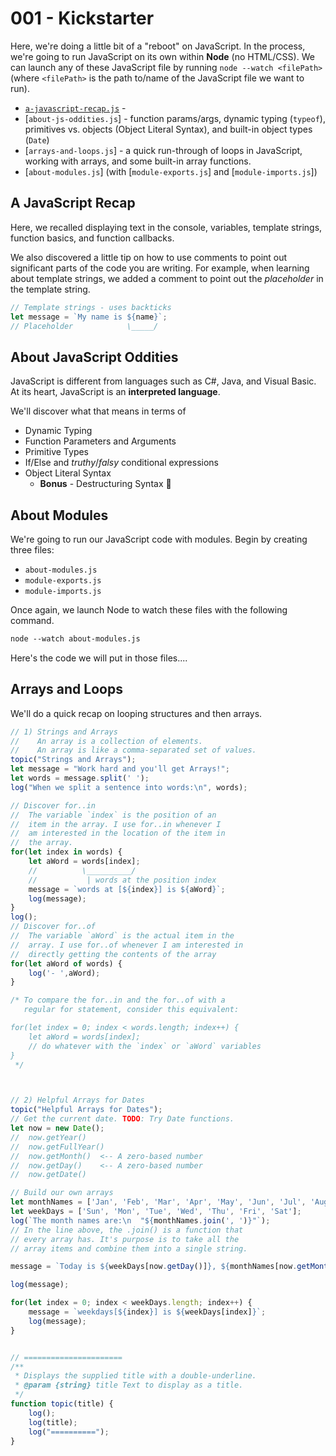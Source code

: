 # 001 - Kickstarter

Here, we're doing a little bit of a "reboot" on JavaScript. In the process, we're going to run JavaScript on its own within **Node** (no HTML/CSS). We can launch any of these JavaScript file by running `node --watch <filePath>` (where `<filePath>` is the path to/name of the JavaScript file we want to run).

- [`a-javascript-recap.js`](./a-javascript-recap.js) - 
- [`about-js-oddities.js`] - function params/args, dynamic typing (`typeof`), primitives vs. objects (Object Literal Syntax), and built-in object types (`Date`)
- [`arrays-and-loops.js`] - a quick run-through of loops in JavaScript, working with arrays, and some built-in array functions.
- [`about-modules.js`] (with [`module-exports.js`] and [`module-imports.js`])

## A JavaScript Recap

Here, we recalled displaying text in the console, variables, template strings, function basics, and function callbacks.

We also discovered a little tip on how to use comments to point out significant parts of the code you are writing. For example, when learning about template strings, we added a comment to point out the *placeholder* in the template string.

```js
// Template strings - uses backticks
let message = `My name is ${name}`;
// Placeholder            \_____/
```

## About JavaScript Oddities

JavaScript is different from languages such as C#, Java, and Visual Basic. At its heart, JavaScript is an **interpreted language**.

We'll discover what that means in terms of

- Dynamic Typing
- Function Parameters and Arguments
- Primitive Types
- If/Else and *truthy*/*falsy* conditional expressions
- Object Literal Syntax
  - **Bonus** - Destructuring Syntax 🎉

## About Modules

We're going to run our JavaScript code with modules. Begin by creating three files:

- `about-modules.js`
- `module-exports.js`
- `module-imports.js`

Once again, we launch Node to watch these files with the following command.

```ps
node --watch about-modules.js
```

Here's the code we will put in those files....

## Arrays and Loops

We'll do a quick recap on looping structures and then arrays.

```js
// 1) Strings and Arrays
//    An array is a collection of elements.
//    An array is like a comma-separated set of values.
topic("Strings and Arrays");
let message = "Work hard and you'll get Arrays!";
let words = message.split(' ');
log("When we split a sentence into words:\n", words);

// Discover for..in
//  The variable `index` is the position of an
//  item in the array. I use for..in whenever I
//  am interested in the location of the item in
//  the array.
for(let index in words) {
    let aWord = words[index];
    //          \__________/
    //           | words at the position index
    message = `words at [${index}] is ${aWord}`;
    log(message);
}
log();
// Discover for..of
//  The variable `aWord` is the actual item in the
//  array. I use for..of whenever I am interested in
//  directly getting the contents of the array
for(let aWord of words) {
    log('- ',aWord);
}

/* To compare the for..in and the for..of with a
   regular for statement, consider this equivalent:

for(let index = 0; index < words.length; index++) {
    let aWord = words[index];
    // do whatever with the `index` or `aWord` variables
}   
 */



// 2) Helpful Arrays for Dates
topic("Helpful Arrays for Dates");
// Get the current date. TODO: Try Date functions.
let now = new Date();
//  now.getYear()
//  now.getFullYear()
//  now.getMonth()  <-- A zero-based number
//  now.getDay()    <-- A zero-based number
//  now.getDate()

// Build our own arrays
let monthNames = ['Jan', 'Feb', 'Mar', 'Apr', 'May', 'Jun', 'Jul', 'Aug', 'Sep', 'Oct', 'Nov', 'Dec'];
let weekDays = ['Sun', 'Mon', 'Tue', 'Wed', 'Thu', 'Fri', 'Sat'];
log(`The month names are:\n  "${monthNames.join(', ')}"`);
// In the line above, the .join() is a function that
// every array has. It's purpose is to take all the 
// array items and combine them into a single string.

message = `Today is ${weekDays[now.getDay()]}, ${monthNames[now.getMonth()]} ${now.getDate()}\n`;

log(message);

for(let index = 0; index < weekDays.length; index++) {
    message = `weekdays[${index}] is ${weekDays[index]}`;
    log(message);
}


// ======================
/**
 * Displays the supplied title with a double-underline.
 * @param {string} title Text to display as a title.
 */
function topic(title) {
    log();
    log(title);
    log("==========");
}

```
